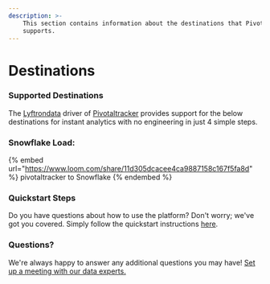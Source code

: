 ```yaml
---
description: >-
    This section contains information about the destinations that Pivotaltracker
    supports.
---
```


# Destinations

### Supported Destinations

The [Lyftrondata](https://www.lyftrondata.com/) driver of [Pivotaltracker](https://www.lyftrondata.com/integration/pivotaltracker/) provides support for the below destinations for instant analytics with no engineering in just 4 simple steps.

### Snowflake Load:

{% embed url="https://www.loom.com/share/11d305dcacee4ca9887158c167f5fa8d" %}
pivotaltracker to Snowflake
{% endembed %}

### Quickstart Steps

Do you have questions about how to use the platform? Don't worry; we've got you covered. Simply follow the quickstart instructions [here](../../../quickstart-steps.md).

### Questions? <a href="#questions" id="questions"></a>

We're always happy to answer any additional questions you may have! [Set up a meeting with our data experts.](https://www.lyftrondata.com/book-a-meeting/)
